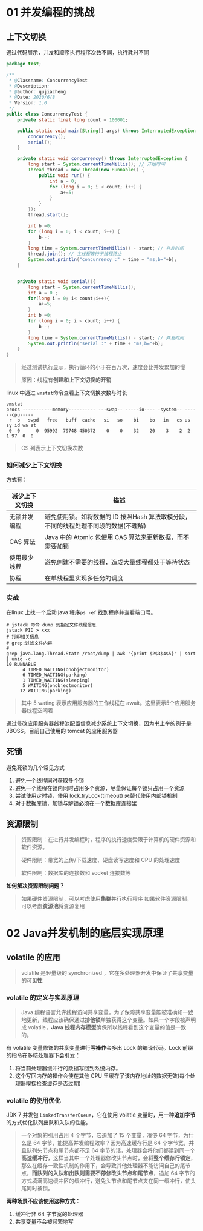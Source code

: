 # 01 并发编程的挑战



## 上下文切换

通过代码展示，并发和顺序执行程序次数不同，执行耗时不同

```java
package test;

/**
 * @Classname: ConcurrencyTest
 * @Description:
 * @author: qujiacheng
 * @Date: 2020/6/8
 * Version: 1.0
 */
public class ConcurrencyTest {
    private static final long count = 100001;

    public static void main(String[] args) throws InterruptedException {
        concurrency();
        serial();
    }

    private static void concurrency() throws InterruptedException {
        long start = System.currentTimeMillis(); // 开始时间
        Thread thread = new Thread(new Runnable() {
            public void run() {
                int a = 0;
                for (long i = 0; i < count; i++) {
                    a+=5;
                }
            }
        });
        thread.start();

        int b =0;
        for (long i = 0; i < count; i++) {
            b--;
        }
        long time = System.currentTimeMillis() - start; // 并发时间
        thread.join(); // 主线程等待子线程终止
        System.out.println("concurrency :" + time + "ms,b="+b);
    }


    private static void serial(){
        long start = System.currentTimeMillis();
        int a = 0 ;
        for(long i = 0; i< count;i++){
            a+=5;
        }
        int b =0;
        for (long i = 0; i < count; i++) {
            b--;
        }
        long time = System.currentTimeMillis() - start; // 并发时间
        System.out.println("serial :" + time + "ms,b="+b);
    }
}

```

> 经过测试执行显示，执行循环的小于在百万次，速度会比并发累加的慢
>
> 原因：线程有**创建和上下文切换的开销**



linux 中通过 `vmstat`命令查看上下文切换次数与时长

```shell
vmstat
procs -----------memory---------- ---swap-- -----io---- -system-- ------cpu-----
 r  b   swpd   free   buff  cache   si   so    bi    bo   in   cs us sy id wa st
 0  0      0  95992  79748 450372    0    0    32    20    3    2  2  1 97  0  0
```

> CS 列表示上下文切换次数



### 如何减少上下文切换

方式有：

| 减少上下文切换 | 描述                                                         |
| -------------- | ------------------------------------------------------------ |
| 无锁并发编程   | 避免使用锁。如将数据的 ID 按照Hash 算法取模分段，不同的线程处理不同段的数据(不理解) |
| CAS 算法       | Java 中的 Atomic 包使用 CAS 算法来更新数据，而不需要加锁     |
| 使用最少线程   | 避免创建不需要的线程，造成大量线程都处于等待状态             |
| 协程           | 在单线程里实现多任务的调度                                   |

### 实战

在linux 上找一个启动 java 程序`ps -ef` 找到程序并查看端口号。

```shell
# jstack 命令 dump 到指定文件线程信息
jstack PID > xxx
# 打印相关信息 
# grep:过滤文件内容
# 
grep java.lang.Thread.State /root/dump | awk '{print $2$3$4$5}' | sort | uniq -c
10 RUNNABLE
      4 TIMED_WAITING(onobjectmonitor)
      6 TIMED_WAITING(parking)
      1 TIMED_WAITING(sleeping)
      5 WAITING(onobjectmonitor)
     12 WAITING(parking)
```

> 其中 5 wating 表示应用服务器的工作线程在 await。这里表示5个应用服务器线程空闲着

通过修改应用服务器线程池配置信息减少系统上下文切换，因为书上举的例子是 JBOSS。目前自己使用的 tomcat 的应用服务器



## 死锁



避免死锁的几个常见方式

1. 避免一个线程同时获取多个锁
2. 避免一个线程在锁内同时占用多个资源，尽量保证每个锁只占用一个资源
3. 尝试使用定时锁，使用 lock.tryLock(timeout) 来替代使用内部锁机制
4. 对于数据库锁，加锁与解锁必须在一个数据库连接里



## 资源限制

> 资源限制：在进行并发编程时，程序的执行速度受限于计算机的硬件资源和软件资源。
>
> 硬件限制：带宽的上传/下载速度、硬盘读写速度和 CPU 的处理速度
>
> 软件限制：数据库的连接数和 socket 连接数等



**如何解决资源限制问题？**

> 如果硬件资源限制，可以考虑使用**集群**并行执行程序
> 如果软件资源限制，可以考虑**资源池**将资源复用



# 02 Java并发机制的底层实现原理

## volatile 的应用

> volatile 是轻量级的 synchronized ，它在多处理器开发中保证了共享变量的**可见性**



### volatile 的定义与实现原理

> Java 编程语言允许线程访问共享变量，为了保障共享变量能被准确和一致地更新，线程应该确保通过**排他锁**单独获得这个变量。如果一个字段被声明成 volatile，**Java 线程内存模型**确保所以线程看到这个变量的值是一致的。



有 volatile 变量修饰的共享变量进行**写操作**会多出 Lock 的编译代码。Lock 前缀的指令在多核处理器下会引发：

1. 将当前处理器缓冲行的数据写回到系统内存。
2. 这个写回内存的操作会使在其他 CPU 里缓存了该内存地址的数据无效(每个处理器嗅探检查缓存是否过期)

### volatile 的使用优化

JDK 7 并发包 `LinkedTransferQueue`，它在使用 volatie 变量时，用一种**追加字节**的方式优化队列出队和入队的性能。

> 一个对象的引用占用 4 个字节，它追加了 15 个变量，凑够 64 字节，为什么是 64 字节，能提高并发编程效率？因为高速缓存行是 64 个字节宽，并且队列头节点和尾节点都不足 64 字节的话，处理器会将他们都读到同一个**高速缓冲行**，这样当其中一个处理器修改头节点时，会将**整个缓存行锁定**，那么在缓存一致性机制的作用下，会导致其他处理器不能访问自己的尾节点，**而队列的入队和出队则需要不停修改头节点和尾节点**，追加 64 字节的方式填满高速缓冲区的缓冲行，避免头节点和尾节点夹在同一缓冲行，使头尾同时被锁。

**两种场景不应该使用这种方式：**

1. 缓冲行非 64 字节宽的处理器
2. 共享变量不会被频繁地写